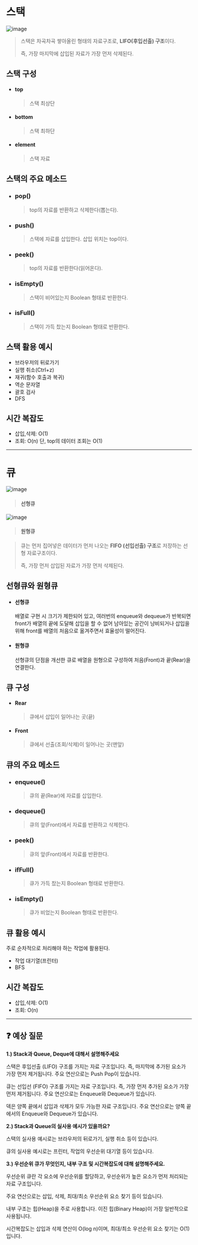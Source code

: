 # 스택

![image](https://github.com/dlrkdus/CS_STUDY/assets/99721126/ffd1c35f-637f-4cf4-b865-ecdfa8159258)
>스택은 차곡차곡 쌓아올린 형태의 자료구조로, **LIFO(후입선출) 구조**이다.
>
>즉, 가장 마지막에 삽입된 자료가 가장 먼저 삭제된다.


## 스택 구성
- #### top
  >스택 최상단
- #### bottom
  >스택 최하단
- #### element
  >스택 자료

## 스택의 주요 메소드
- ### pop()
  >top의 자료를 반환하고 삭제한다(뽑는다).
- ### push()
  >스택에 자료를 삽입한다. 삽입 위치는 top이다.
- ### peek()
  >top의 자료를 반환한다(읽어온다).
- ### isEmpty()
  >스택이 비어있는지 Boolean 형태로 반환한다.
- ### isFull()
  >스택이 가득 찼는지 Boolean 형태로 반환한다.

## 스택 활용 예시
- 브라우저의 뒤로가기
- 실행 취소(Ctrl+z)
- 재귀(함수 호출과 복귀)
- 역순 문자열
- 괄호 검사
- DFS

## 시간 복잡도
- 삽입,삭제: O(1)
- 조회: O(n) 단, top의 데이터 조회는 O(1)
  
* * *           

# 큐
![image](https://github.com/dlrkdus/CS_STUDY/assets/99721126/ad718924-cf2d-41e4-9dcb-72e8b60aa194)
> #### 선형큐

![image](https://github.com/dlrkdus/CS_STUDY/assets/99721126/53fcf0ba-9ac1-4ec3-b039-2be382b0129a)
>#### 원형큐

>큐는 먼저 집어넣은 데이터가 먼저 나오는 **FIFO (선입선출) 구조**로 저장하는 선형 자료구조이다.
>
>즉, 가장 먼저 삽입된 자료가 가장 먼저 삭제된다.

## 선형큐와 원형큐
- #### 선형큐
  
  배열로 구현 시 크기가 제한되어 있고, 여러번의 enqueue와 dequeue가 반복되면 front가 배열의 끝에 도달해 삽입을 할 수 없어 남아있는 공간이 낭비되거나 삽입을 위해 front를 배열의 처음으로 옮겨주면서 효율성이 떨어진다.
- #### 원형큐
  
  선형큐의 단점을 개선한 큐로 배열을 원형으로 구성하여 처음(Front)과 끝(Rear)을 연결한다. 
## 큐 구성
- #### Rear
  >큐에서 삽입이 일어나는 곳(끝)
- #### Front
  >큐에서 선출(조회/삭제)이 일어나는 곳(맨앞)

## 큐의 주요 메소드
- ### enqueue()
  >큐의 끝(Rear)에 자료를 삽입한다.
- ### dequeue()
  >큐의 앞(Front)에서 자료를 반환하고 삭제한다.
- ### peek()
  >큐의 앞(Front)에서 자료를 반환한다.
- ### ifFull()
  >큐가 가득 찼는지 Boolean 형태로 반환한다.
- ### isEmpty()
  >큐가 비었는지 Boolean 형태로 반환한다.

## 큐 활용 예시
주로 순차적으로 처리해야 하는 작업에 활용된다.
- 작업 대기열(프린터)
- BFS

## 시간 복잡도
- 삽입,삭제: O(1)
- 조회: O(n)

<hr>

## ❓ 예상 질문 

**1.) Stack과 Queue, Deque에 대해서 설명해주세요**

  스택은 후입선출 (LIFO) 구조를 가지는 자료 구조입니다. 즉, 마지막에 추가된 요소가 가장 먼저 제거됩니다.
  주요 연산으로는 Push Pop이 있습니다.

  큐는 선입선 (FIFO) 구조를 가지는 자료 구조입니다. 즉, 가장 먼저 추가된 요소가 가장 먼저 제거됩니다.
  주요 연산으로는 Enqueue와 Dequeue가 있습니다.

  덱은 양쪽 끝에서 삽입과 삭제가 모두 가능한 자료 구조입니다. 주요 연산으로는 양쪽 끝에서의 Enqueue와 Dequeue가 있습니다.
  
  
**2.) Stack과 Queue의 실사용 예시가 있을까요?**

  스택의 실사용 예시로는 브라우저의 뒤로가기, 실행 취소 등이 있습니다.

  큐의 실사용 예시로는 프린터, 작업의 우선순위 대기열 등이 있습니다.
  

**3.) 우선순위 큐가 무엇인지, 내부 구조 및 시간복잡도에 대해 설명해주세요.**

  우선순위 큐란 각 요소에 우선순위를 할당하고, 우선순위가 높은 요소가 먼저 처리되는 자료 구조입니다.

  주요 연산으로는 삽입, 삭제, 최대/최소 우선순위 요소 찾기 등이 있습니다.
  
  내부 구조는 힙(Heap)을 주로 사용합니다. 이진 힙(Binary Heap)이 가장 일반적으로 사용됩니다.
  
  시간복잡도는 삽입과 삭제 연산이 O(log n)이며, 최대/최소 우선순위 요소 찾기는 O(1)입니다.



 



